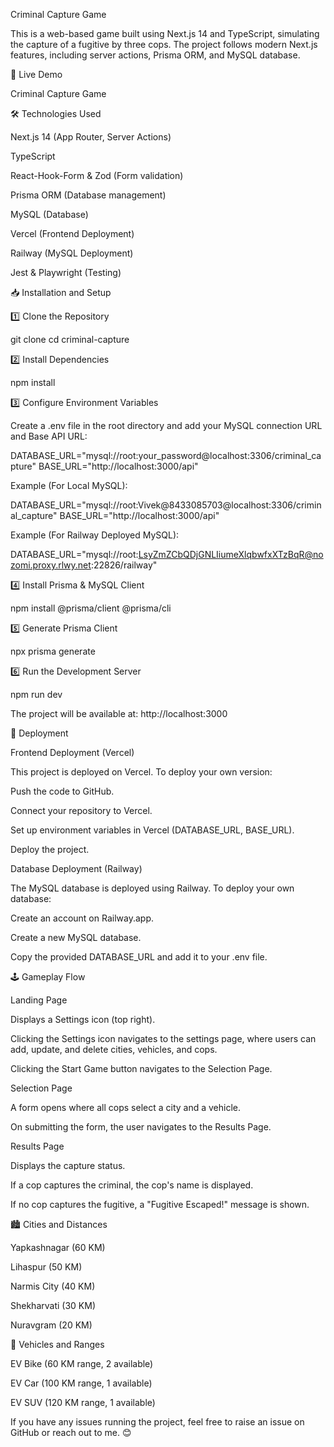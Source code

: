 Criminal Capture Game

This is a web-based game built using Next.js 14 and TypeScript, simulating the capture of a fugitive by three cops. The project follows modern Next.js features, including server actions, Prisma ORM, and MySQL database.

🚀 Live Demo

Criminal Capture Game

🛠️ Technologies Used

Next.js 14 (App Router, Server Actions)

TypeScript

React-Hook-Form & Zod (Form validation)

Prisma ORM (Database management)

MySQL (Database)

Vercel (Frontend Deployment)

Railway (MySQL Deployment)

Jest & Playwright (Testing)

📥 Installation and Setup

1️⃣ Clone the Repository

git clone <repository-url>
cd criminal-capture

2️⃣ Install Dependencies

npm install

3️⃣ Configure Environment Variables

Create a .env file in the root directory and add your MySQL connection URL and Base API URL:

DATABASE_URL="mysql://root:your_password@localhost:3306/criminal_capture"
BASE_URL="http://localhost:3000/api"

Example (For Local MySQL):

DATABASE_URL="mysql://root:Vivek@8433085703@localhost:3306/criminal_capture"
BASE_URL="http://localhost:3000/api"

Example (For Railway Deployed MySQL):

DATABASE_URL="mysql://root:LsyZmZCbQDjGNLIiumeXlqbwfxXTzBqR@nozomi.proxy.rlwy.net:22826/railway"

4️⃣ Install Prisma & MySQL Client

npm install @prisma/client @prisma/cli

5️⃣ Generate Prisma Client

npx prisma generate

6️⃣ Run the Development Server

npm run dev

The project will be available at: http://localhost:3000


🚀 Deployment

Frontend Deployment (Vercel)

This project is deployed on Vercel. To deploy your own version:

Push the code to GitHub.

Connect your repository to Vercel.

Set up environment variables in Vercel (DATABASE_URL, BASE_URL).

Deploy the project.


Database Deployment (Railway)

The MySQL database is deployed using Railway. To deploy your own database:

Create an account on Railway.app.

Create a new MySQL database.

Copy the provided DATABASE_URL and add it to your .env file.


🕹️ Gameplay Flow

Landing Page

Displays a Settings icon (top right).

Clicking the Settings icon navigates to the settings page, where users can add, update, and delete cities, vehicles, and cops.

Clicking the Start Game button navigates to the Selection Page.

Selection Page

A form opens where all cops select a city and a vehicle.

On submitting the form, the user navigates to the Results Page.

Results Page

Displays the capture status.

If a cop captures the criminal, the cop's name is displayed.

If no cop captures the fugitive, a "Fugitive Escaped!" message is shown.


🏙️ Cities and Distances

Yapkashnagar (60 KM)

Lihaspur (50 KM)

Narmis City (40 KM)

Shekharvati (30 KM)

Nuravgram (20 KM)

🚗 Vehicles and Ranges

EV Bike (60 KM range, 2 available)

EV Car (100 KM range, 1 available)

EV SUV (120 KM range, 1 available)


If you have any issues running the project, feel free to raise an issue on GitHub or reach out to me. 😊

